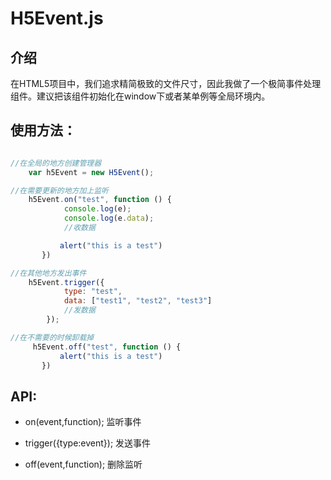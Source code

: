 # H5Event.js

## 介绍

在HTML5项目中，我们追求精简极致的文件尺寸，因此我做了一个极简事件处理组件。建议把该组件初始化在window下或者某单例等全局环境内。


## 使用方法：

```javascript

//在全局的地方创建管理器
    var h5Event = new H5Event();

//在需要更新的地方加上监听
    h5Event.on("test", function () {
            console.log(e);
            console.log(e.data);
            //收数据

           alert("this is a test")
       })

//在其他地方发出事件
    h5Event.trigger({
            type: "test",
            data: ["test1", "test2", "test3"]
            //发数据
        });

//在不需要的时候卸载掉
     h5Event.off("test", function () {
           alert("this is a test")
       })

```

## API:
- on(event,function);
监听事件

- trigger({type:event});
发送事件

- off(event,function);
删除监听





